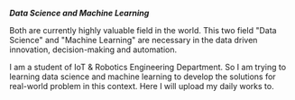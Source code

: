 ***Data Science and Machine Learning***

Both are currently highly valuable field in the world. This two field "Data Science" and "Machine Learning" are necessary in the data driven innovation,
decision-making and automation.

I am a student of IoT & Robotics Engineering Department. So I am trying to learning data science and machine learning to develop the solutions for real-world problem in this context. Here I will upload my daily works to.